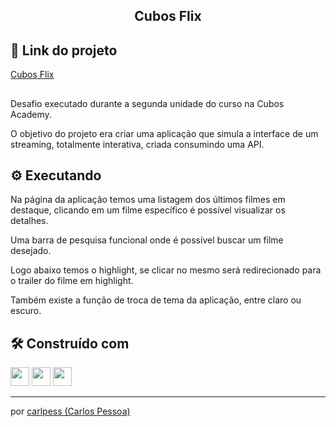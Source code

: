 <h2 align="center">
 Cubos Flix
</h2>

## 🔗 Link do projeto
[Cubos Flix](https://carlpess.github.io/cubos-flix-app/)
## 
Desafio executado durante a segunda unidade do curso na Cubos Academy.

O objetivo do projeto era criar uma aplicação que simula a interface de um streaming, totalmente interativa, criada consumindo uma API.

## ⚙️  Executando

Na página da aplicação temos uma listagem dos últimos filmes em destaque, clicando em um filme específico é possível visualizar os detalhes.

Uma barra de pesquisa funcional onde é possível buscar um filme desejado.

Logo abaixo temos o highlight, se clicar no mesmo será redirecionado para o trailer do filme em highlight.

Também existe a função de troca de tema da aplicação, entre claro ou escuro.

## 🛠️  Construído com

<div>
  <img height=30 src="https://img.shields.io/badge/HTML5-E34F26?style=for-the-badge&logo=html5&logoColor=white">
  <img height=30 src="https://img.shields.io/badge/CSS3-1572B6?style=for-the-badge&logo=css3&logoColor=white">
  <img height=30 src="https://img.shields.io/badge/JavaScript-F7DF1E?style=for-the-badge&logo=javascript&logoColor=black">
</div>

---
por [carlpess (Carlos Pessoa)](https://github.com/carlpess)
